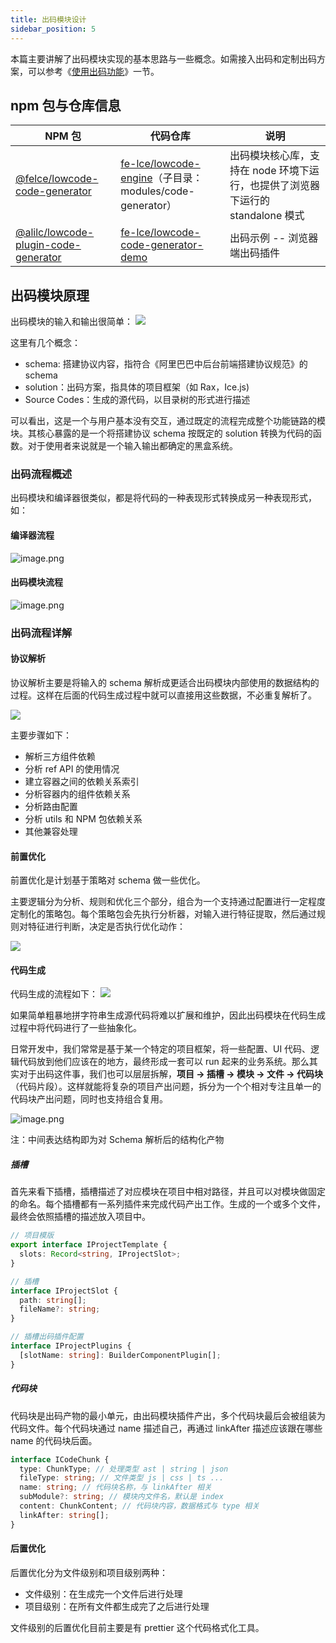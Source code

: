 ```yaml
---
title: 出码模块设计
sidebar_position: 5
---
```


本篇主要讲解了出码模块实现的基本思路与一些概念。如需接入出码和定制出码方案，可以参考《[使用出码功能](/site/docs/guide/expand/runtime/codeGeneration)》一节。

## npm 包与仓库信息

| **NPM 包**                                                                                                 | **代码仓库**                                                                                        | **说明**                                                                       |
| ---------------------------------------------------------------------------------------------------------- | --------------------------------------------------------------------------------------------------- | ------------------------------------------------------------------------------ |
| [@felce/lowcode-code-generator](https://www.npmjs.com/package/@felce/lowcode-code-generator)               | [fe-lce/lowcode-engine](https://github.com/fe-lce/lowcode-engine)（子目录：modules/code-generator） | 出码模块核心库，支持在 node 环境下运行，也提供了浏览器下运行的 standalone 模式 |
| [@alilc/lowcode-plugin-code-generator](https://www.npmjs.com/package/@alilc/lowcode-plugin-code-generator) | [fe-lce/lowcode-code-generator-demo](https://github.com/fe-lce/lowcode-code-generator-demo)         | 出码示例 -- 浏览器端出码插件                                                   |

## 出码模块原理

出码模块的输入和输出很简单：
![](https://img.alicdn.com/imgextra/i3/O1CN01OkDmKq1xMX6Xxv6co_!!6000000006429-0-tps-1262-346.jpg)

这里有几个概念：

- schema: 搭建协议内容，指符合《阿里巴巴中后台前端搭建协议规范》的 schema
- solution：出码方案，指具体的项目框架（如 Rax，Ice.js)
- Source Codes：生成的源代码，以目录树的形式进行描述

可以看出，这是一个与用户基本没有交互，通过既定的流程完成整个功能链路的模块。其核心暴露的是一个将搭建协议 schema 按既定的 solution 转换为代码的函数。对于使用者来说就是一个输入输出都确定的黑盒系统。

### 出码流程概述

出码模块和编译器很类似，都是将代码的一种表现形式转换成另一种表现形式，如：

#### 编译器流程

![image.png](https://img.alicdn.com/imgextra/i3/O1CN019F21Lb1bsCwvNcWRq_!!6000000003520-2-tps-3228-492.png)

#### 出码模块流程

![image.png](https://img.alicdn.com/imgextra/i3/O1CN01SEcVta1uLD72W0URZ_!!6000000006020-2-tps-1536-182.png)

### 出码流程详解

#### 协议解析

协议解析主要是将输入的 schema 解析成更适合出码模块内部使用的数据结构的过程。这样在后面的代码生成过程中就可以直接用这些数据，不必重复解析了。

![](https://img.alicdn.com/imgextra/i3/O1CN016EeitG1giCNCNTLVF_!!6000000004175-0-tps-1282-515.jpg)

主要步骤如下：

- 解析三方组件依赖
- 分析 ref API 的使用情况
- 建立容器之间的依赖关系索引
- 分析容器内的组件依赖关系
- 分析路由配置
- 分析 utils 和 NPM 包依赖关系
- 其他兼容处理

#### 前置优化

前置优化是计划基于策略对 schema 做一些优化。

主要逻辑分为分析、规则和优化三个部分，组合为一个支持通过配置进行一定程度定制化的策略包。每个策略包会先执行分析器，对输入进行特征提取，然后通过规则对特征进行判断，决定是否执行优化动作：

![](https://img.alicdn.com/imgextra/i4/O1CN01P0Lw7v1lfyWtfQTuR_!!6000000004847-2-tps-994-278.png)

#### 代码生成

代码生成的流程如下：
![](https://img.alicdn.com/imgextra/i1/O1CN01lhcWBg1RG3nsoSoY2_!!6000000002083-2-tps-1468-464.png)

如果简单粗暴地拼字符串生成源代码将难以扩展和维护，因此出码模块在代码生成过程中将代码进行了一些抽象化。

日常开发中，我们常常是基于某一个特定的项目框架，将一些配置、UI 代码、逻辑代码放到他们应该在的地方，最终形成一套可以 run 起来的业务系统。那么其实对于出码这件事，我们也可以层层拆解，**项目 -> 插槽 -> 模块 -> 文件 -> 代码块**（代码片段）。这样就能将复杂的项目产出问题，拆分为一个个相对专注且单一的代码块产出问题，同时也支持组合复用。

![image.png](https://img.alicdn.com/imgextra/i4/O1CN01vOGmBT1JaegccXDt8_!!6000000001045-2-tps-892-454.png)

注：中间表达结构即为对 Schema 解析后的结构化产物

##### 插槽

首先来看下插槽，插槽描述了对应模块在项目中相对路径，并且可以对模块做固定的命名。每个插槽都有一系列插件来完成代码产出工作。生成的一个或多个文件，最终会依照插槽的描述放入项目中。

```typescript
// 项目模版
export interface IProjectTemplate {
  slots: Record<string, IProjectSlot>;
}

// 插槽
interface IProjectSlot {
  path: string[];
  fileName?: string;
}

// 插槽出码插件配置
interface IProjectPlugins {
  [slotName: string]: BuilderComponentPlugin[];
}
```

##### 代码块

代码块是出码产物的最小单元，由出码模块插件产出，多个代码块最后会被组装为代码文件。每个代码块通过 name 描述自己，再通过 linkAfter 描述应该跟在哪些 name 的代码块后面。

```typescript
interface ICodeChunk {
  type: ChunkType; // 处理类型 ast | string | json
  fileType: string; // 文件类型 js | css | ts ...
  name: string; // 代码块名称，与 linkAfter 相关
  subModule?: string; // 模块内文件名，默认是 index
  content: ChunkContent; // 代码块内容，数据格式与 type 相关
  linkAfter: string[];
}
```

#### 后置优化

后置优化分为文件级别和项目级别两种：

- 文件级别：在生成完一个文件后进行处理
- 项目级别：在所有文件都生成完了之后进行处理

文件级别的后置优化目前主要是有 prettier 这个代码格式化工具。

